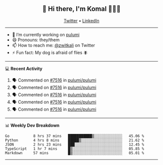 <h2 align="center"> 👋 Hi there, I'm Komal 🧑🏾‍💻 </h2>
<p align="center">
    <a href="https://twitter.com/zwitkali">Twitter</a> •
    <a href="https://www.linkedin.com/in/komal-ali/">LinkedIn</a>
</p>

--------

- 🔭 I’m currently working on [pulumi](https://github.com/pulumi/pulumi)
- 😄 Pronouns: they/them
- 📫 How to reach me: [@zwitkali](https://twitter.com/zwitkali) on Twitter
- ⚡ Fun fact: My dog is afraid of flies 🪰

--------
💻 **Recent Activity**

<!--START_SECTION:activity-->
1. 🗣 Commented on [#7516](https://github.com/pulumi/pulumi/issues/7516) in [pulumi/pulumi](https://github.com/pulumi/pulumi)
2. 🗣 Commented on [#7516](https://github.com/pulumi/pulumi/issues/7516) in [pulumi/pulumi](https://github.com/pulumi/pulumi)
3. 🗣 Commented on [#7516](https://github.com/pulumi/pulumi/issues/7516) in [pulumi/pulumi](https://github.com/pulumi/pulumi)
4. 🗣 Commented on [#7516](https://github.com/pulumi/pulumi/issues/7516) in [pulumi/pulumi](https://github.com/pulumi/pulumi)
5. 🗣 Commented on [#7516](https://github.com/pulumi/pulumi/issues/7516) in [pulumi/pulumi](https://github.com/pulumi/pulumi)
<!--END_SECTION:activity-->

--------

📊 **Weekly Dev Breakdown**
<!--START_SECTION:waka-->
```text
Go           8 hrs 37 mins   ███████████▒░░░░░░░░░░░░░   45.06 % 
Python       4 hrs 8 mins    █████▒░░░░░░░░░░░░░░░░░░░   21.62 % 
JSON         2 hrs 23 mins   ███░░░░░░░░░░░░░░░░░░░░░░   12.45 % 
TypeScript   1 hr 7 mins     █▒░░░░░░░░░░░░░░░░░░░░░░░   05.85 % 
Markdown     57 mins         █▒░░░░░░░░░░░░░░░░░░░░░░░   05.01 % 
```
<!--END_SECTION:waka-->

--------